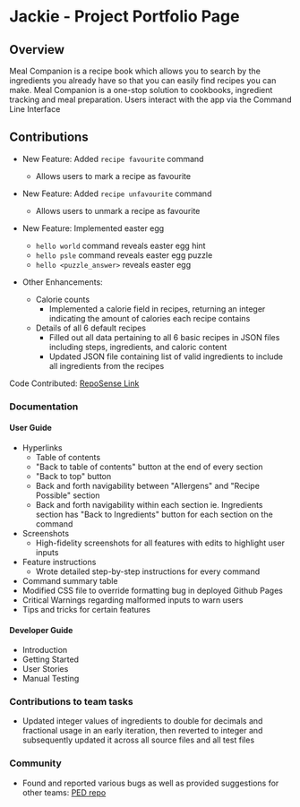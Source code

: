 <link type="text/css" rel="stylesheet" href="docs/main.css" />

# Jackie - Project Portfolio Page

## Overview
Meal Companion is a recipe book which allows you to search by the ingredients you already have so that you can easily find recipes you can make. Meal Companion is a one-stop solution to cookbooks, ingredient tracking and meal preparation. Users interact with the app via the Command Line Interface

## Contributions
* New Feature: Added `recipe favourite` command  
    * Allows users to mark a recipe as favourite

* New Feature: Added `recipe unfavourite` command
    * Allows users to unmark a recipe as favourite

* New Feature: Implemented easter egg
    * `hello world` command reveals easter egg hint
    * `hello psle` command reveals easter egg puzzle
    * `hello <puzzle_answer>` reveals easter egg

* Other Enhancements:
    * Calorie counts
        - Implemented a calorie field in recipes, returning an integer indicating the amount of calories each recipe contains
    * Details of all 6 default recipes
        - Filled out all data pertaining to all 6 basic recipes in JSON files including steps, ingredients, and caloric content
        - Updated JSON file containing list of valid ingredients to include all ingredients from the recipes

Code Contributed: [RepoSense Link](https://nus-cs2113-ay2223s2.github.io/tp-dashboard/?search=Jjzeng123&sort=groupTitle&sortWithin=title&timeframe=commit&mergegroup=&groupSelect=groupByRepos&breakdown=true&checkedFileTypes=docs~functional-code~test-code~other&since=2023-02-17&tabOpen=true&tabType=authorship&zFR=false&tabAuthor=Jjzeng123&tabRepo=AY2223S2-CS2113T-T09-3%2Ftp%5Bmaster%5D&authorshipIsMergeGroup=false&authorshipFileTypes=docs~functional-code~test-code~other&authorshipIsBinaryFileTypeChecked=false&authorshipIsIgnoredFilesChecked=false)  


### Documentation

#### User Guide
- Hyperlinks
    - Table of contents
    - "Back to table of contents" button at the end of every section
    - "Back to top" button
    - Back and forth navigability between "Allergens" and "Recipe Possible" section
    - Back and forth navigability within each section ie. Ingredients section has "Back to Ingredients" button for each section on the command
- Screenshots
    - High-fidelity screenshots for all features with edits to highlight user inputs
- Feature instructions
    - Wrote detailed step-by-step instructions for every command  
- Command summary table
- Modified CSS file to override formatting bug in deployed Github Pages
- Critical Warnings regarding malformed inputs to warn users
- Tips and tricks for certain features

#### Developer Guide
- Introduction
- Getting Started
- User Stories
- Manual Testing

### Contributions to team tasks
* Updated integer values of ingredients to double for decimals and fractional usage in an early iteration, then reverted to integer and subsequently updated it across all source files and all test files

### Community
* Found and reported various bugs as well as provided suggestions for other teams: [PED repo](https://github.com/Jjzeng123/ped/issues)
